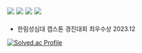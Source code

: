 <img src="https://img.shields.io/badge/Python-3776AB?style=plastic-square&logo=python&logoColor=white"/> <img src="https://img.shields.io/badge/Unity-000000?style=plastic-square&logo=Unity&logoColor=white"/> <img src="https://img.shields.io/badge/nodejs-339933?style=plastic-square&logo=nodedotjs&logoColor=white"/> <img src="https://img.shields.io/badge/mysql-4479A1?style=plastic-square&logo=mysql&logoColor=white"/>
----
- 한림성심대 캡스톤 경진대회 최우수상 2023.12



[![Solved.ac Profile](http://mazassumnida.wtf/api/generate_badge?boj=Cansur777)](https://solved.ac/Cansur777)
